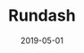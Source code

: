 ---
title: "Rundash"
date: 2019-05-01
draft: false
description: "A casual online-multiplayer platformer with procedurally-generated levels."
outlink: "https://gamejolt.com/games/rundash/511953"
img: "/images/rundash.png"
---
